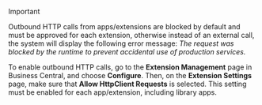 > [!IMPORTANT]
> Outbound HTTP calls from apps/extensions are blocked by default and must be approved for each extension, otherwise instead of an external call, the system will display the following error message: *The request was blocked by the runtime to prevent accidental use of production services.*
> 
> To enable outbound HTTP calls, go to the **Extension Management** page in Business Central, and choose **Configure**. Then, on the **Extension Settings** page, make sure that **Allow HttpClient Requests** is selected. This setting must be enabled for each app/extension, including library apps.
